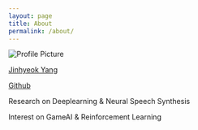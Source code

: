 ```yaml
---
layout: page
title: About
permalink: /about/
---
```


<img src="{{ site.baseurl }}/assets/profile-placeholder.gif" title="Profile Picture" class="profile">

[Jinhyeok Yang][myhome]

[Github][mygithub]

Research on Deeplearning & Neural Speech Synthesis


Interest on GameAI & Reinforcement Learning


[mygithub]: https://github.com/Yangyangii
[myhome]: https://yangyangii.github.io
